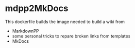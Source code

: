 # mdpp2MkDocs

This dockerfile builds the image needed to build a wiki from
+ MarkdownPP
+ some personal tricks to repare broken links from templates
+ MkDocs
